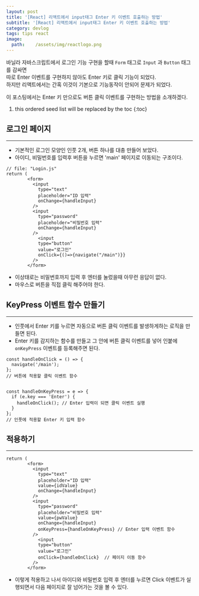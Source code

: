 ```yaml
---
layout: post
title: '[React] 리액트에서 input태그 Enter 키 이벤트 호출하는 방법'
subtitle: '[React] 리액트에서 input태그 Enter 키 이벤트 호출하는 방법'
category: devlog
tags: tips react
image:
  path:    /assets/img/reactlogo.png
---
```


바닐라 자바스크립트에서 로그인 기능 구현을 할때 `Form` 태그로 `Input` 과 `Button` 태그를 감싸면  
따로 Enter 이벤트를 구현하지 않아도 Enter 키로 클릭 기능이 되었다.  
하지만 리액트에서는 간혹 이것이 기본으로 기능동작이 안되어 문제가 되었다.  

이 포스팅에서는 Enter 키 만으로도 버튼 클릭 이벤트를 구현하는 방법을 소개하겠다.

<!-- more -->

1. this ordered seed list will be replaced by the toc 
{:toc}  


## 로그인 페이지 
---  

* 기본적인 로그인 모양인 인풋 2개, 버튼 하나를 대충 만들어 보았다.
* 아이디, 비밀번호를 입력후 버튼을 누르면 'main' 페이지로 이동되는 구조이다.

```react
// file: "Login.js"
return (
        <form>
          <input
            type="text"
            placeholder="ID 입력"
            onChange={handleInput}
          />
          <input
            type="password"
            placeholder="비밀번호 입력"
            onChange={handleInput}
          />
            <input
            type="button"
            value="로그인"
            onClick={()=>{navigate("/main")}}
          />
        </form>
```  

* 이상태로는 비밀번호까지 입력 후 엔터를 눌렀을때 아무런 응답이 없다.  
* 마우스로 버튼을 직접 클릭 해주어야 한다.  


## KeyPress 이벤트 함수 만들기   
---  

* 인풋에서 Enter 키를 누르면 자동으로 버튼 클릭 이벤트를 발생하게하는 로직을 만들면 된다.
* Enter 키를 감지하는 함수를 만들고 그 안에 버튼 클릭 이벤트를 넣어
인붙에 `onKeyPress` 이벤트를 등록해주면 된다.

```react
const handleOnClick = () => {
  navigate('/main');
};
// 버튼에 적용할 클릭 이벤트 함수


const handleOnKeyPress = e => {
  if (e.key === 'Enter') {
    handleOnClick(); // Enter 입력이 되면 클릭 이벤트 실행
  }
};
// 인풋에 적용할 Enter 키 입력 함수
```  

## 적용하기  
---  
```react
return (
        <form>
          <input
            type="text"
            placeholder="ID 입력"
            value={idValue}
            onChange={handleInput}
          />
          <input
            type="password"
            placeholder="비밀번호 입력"
            value={pwValue}
            onChange={handleInput}
            onKeyPress={handleOnKeyPress} // Enter 입력 이벤트 함수
          />
            <input
            type="button"
            value="로그인"
            onClick={handleOnClick}  // 페이지 이동 함수
          />
        </form>
```  

* 이렇게 적용하고 나서 아이디와 비밀번호 입력 후 엔터를 누르면 Click 이벤트가 실행되면서
다음 페이지로 잘 넘어가는 것을 볼 수 있다.